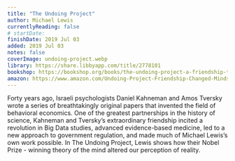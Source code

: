 ```yaml
---
title: "The Undoing Project"
author: Michael Lewis
currentlyReading: false
# startDate:
finishDate: 2019 Jul 03
added: 2019 Jul 03
notes: false
coverImage: undoing-project.webp
library: https://share.libbyapp.com/title/2778101
bookshop: https://bookshop.org/books/the-undoing-project-a-friendship-that-changed-our-minds-9781508229117/9780393354775
amazon: https://www.amazon.com/Undoing-Project-Friendship-Changed-Minds/dp/0393254593
---
```


Forty years ago, Israeli psychologists Daniel Kahneman and Amos Tversky wrote a series of breathtakingly original papers that invented the field of behavioral economics. One of the greatest partnerships in the history of science, Kahneman and Tversky’s extraordinary friendship incited a revolution in Big Data studies, advanced evidence-based medicine, led to a new approach to government regulation, and made much of Michael Lewis’s own work possible. In The Undoing Project, Lewis shows how their Nobel Prize - winning theory of the mind altered our perception of reality.  
